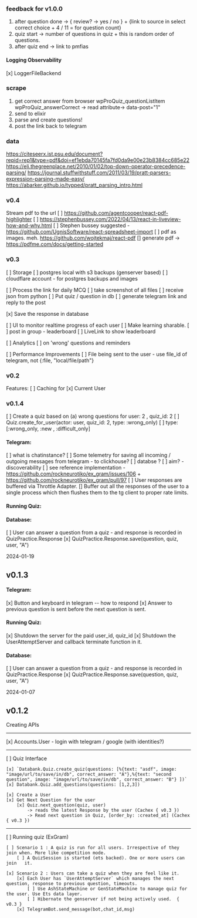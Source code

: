 ### feedback for v1.0.0

1. after question done -> { review? -> yes / no } + {link to source in select correct choice + 4 / 11 = for question count}
2. quiz start -> number of questions in quiz + this is random order of questions.
3. after quiz end -> link to pmfias

#### Logging Observability

[x] LoggerFileBackend 


### scrape

1. get correct answer from browser
    wpProQuiz_questionListItem wpProQuiz_answerCorrect -> read attribute-> data-post="1"
2. send to elixir
3. parse and create questions!
4. post the link back to telegram


### data
https://citeseerx.ist.psu.edu/document?repid=rep1&type=pdf&doi=ef1ebda70145fa7fd0da9e00e23b8384cc685e22
https://eli.thegreenplace.net/2010/01/02/top-down-operator-precedence-parsing/
https://journal.stuffwithstuff.com/2011/03/19/pratt-parsers-expression-parsing-made-easy/
https://abarker.github.io/typped/pratt_parsing_intro.html

### v0.4

Stream pdf to the url
[ ] https://github.com/agentcooper/react-pdf-highlighter
[ ] https://stephenbussey.com/2022/04/13/react-in-liveview-how-and-why.html
[ ] Stephen bussey suggested - https://github.com/UgnisSoftware/react-spreadsheet-import
[ ] pdf as images. meh.  https://github.com/wojtekmaj/react-pdf
[] generate pdf -> https://pdfme.com/docs/getting-started


### v0.3

[ ] Storage
    [ ] postgres local with s3 backups (genserver based)
    [ ] cloudflare account - for postgres backups and images

[ ] Process the link for daily MCQ
    [ ] take screenshot of all files
    [ ] receive json from python
    [ ] Put quiz / question in db
    [ ] generate telegram link and reply to the post

[x] Save the response in database

[ ] UI to monitor realtime progress of each user
[ ] Make learning sharable.
    [ ] post in group - leaderboard
    [ ] LiveLink to show leaderboard

[ ] Analytics
    [ ] on 'wrong' questions and reminders

[ ] Performance Improvements
    [ ] File being sent to the user - use file_id of telegram, not {:file, "local/file/path"}


### v0.2

Features:
[ ] Caching for
    [x] Current User


### v0.1.4

[ ] Create a quiz based on (a) wrong questions for user: 2 , quiz_id: 2
    [ ] Quiz.create_for_user(actor: user, quiz_id: 2, type: :wrong_only)
    [ ] type: [:wrong_only, :new , :difficult_only]

#### Telegram:
[ ] what is chatinstance?
[ ] Some telemetry for saving all incoming / outgoing messages from telegram - to clickhouse?
    [ ] databse ?
    [ ] aim? - discoverability
    [ ] see reference implementation - https://github.com/rockneurotiko/ex_gram/issues/106 + https://github.com/rockneurotiko/ex_gram/pull/97
[ ] User responses are buffered via Throttle Adapter.
    [] Buffer out all the responses of the user to a single process which then flushes them to the tg client to proper rate limits.


#### Running Quiz:

#### Database:
[ ] User can answer a question from a quiz - and response is recorded in QuizPractice.Response
    [x] QuizPractice.Response.save(question, quiz, user, "A")



2024-01-19

## v0.1.3

#### Telegram:
[x] Button and keyboard in telegram -- how to respond
[x] Answer to previous question is sent before the next question is sent.

#### Running Quiz:
[x] Shutdown the server for the paid user_id, quiz_id
[x] Shutdown the UserAttemptServer and callback terminate function in it.

#### Database:
[ ] User can answer a question from a quiz - and response is recorded in QuizPractice.Response
    [x] QuizPractice.Response.save(question, quiz, user, "A")


2024-01-07

## v0.1.2

Creating APIs

------------

[x] Accounts.User - login with telegram / google (with identities?)

------------

[ ] Quiz Interface

    [x] `Databank.Quiz.create_quiz(questions: [%{text: "asdf", image: "image/url/to/save/in/db", correct_answer: "A"},%{text: "second question", image: "image/url/to/save/in/db", correct_answer: "B"} ])`
    [x] Databank.Quiz.add_questions(questions: [1,2,3])

    [x] Create a User
    [x] Get Next Question for the user
        [x] Quiz.next_question(quiz, user)
            -> reads the latest Response by the user (Cachex { v0.3 })
            -> Read next question in Quiz, [order_by: :created_at] (Cachex { v0.3 })

------------

[ ] Running quiz (ExGram)

    [ ] Scenario 1 : A quiz is run for all users. Irrespective of they join when. More like competition mode.
        [ ] A QuizSession is started (ets backed). One or more users can join   it.

    [x] Scenario 2 : Users can take a quiz when they are feel like it.
        [x] Each User has `UserAttemptServer` which manages the next question, response to previous question, timeouts.
            [ ] Use AshStateMachine or GenStateMachine to manage quiz for the user. Use Ets data layer.
            [ ] Hibernate the genserver if not being actively used.  { v0.3 }
        [x] TelegramBot.send_message(bot,chat_id,msg)
